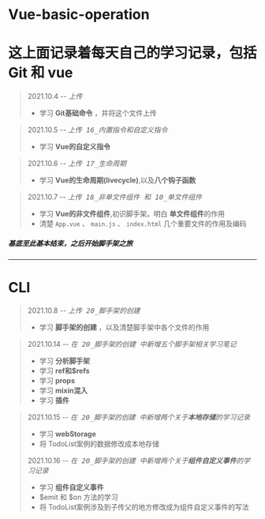 # Vue-basic-operation
# 这上面记录着每天自己的学习记录，包括Git 和 vue

>  2021.10.4 -- <kbd>_上传_</kbd> 
>   + 学习 **Git基础命令** ，并将这个文件上传  
  
> 2021.10.5 -- <kbd>_上传 16_内置指令和自定义指令_
>   + 学习 **Vue的自定义指令**  

> 2021.10.6 -- <kbd>_上传 17_生命周期_ 
> + 学习 **Vue的生命周期(livecycle)**,以及**八个钩子函数**

> 2021.10.7 -- <kbd>_上传 18_非单文件组件 和 10_单文件组件_
> + 学习 **Vue的非文件组件**,初识脚手架。明白 **单文件组件**的作用
> + 清楚 `App.vue` 、 `main.js` 、 `index.html` 几个重要文件的作用及编码
##### 基底至此基本结束，之后开始脚手架之旅
---
# CLI
> 2021.10.8 -- <kbd>_上传 20_脚手架的创建_ 
> + 学习 **脚手架的创建** ，以及清楚脚手架中各个文件的作用

> 2021.10.14 -- <kbd>_在 20_脚手架的创建 中新增五个脚手架相关学习笔记_
> + 学习 **分析脚手架**
> + 学习 **ref和$refs**
> + 学习 **props**
> + 学习 **mixin混入**
> + 学习 **插件**

> 2021.10.15 -- <kbd>_在 20_脚手架的创建 中新增两个关于**本地存储**的学习记录_
> + 学习 **webStorage**
> + 将 TodoList案例的数据修改成本地存储
> 
> 2021.10.16 -- <kbd>_在 20_脚手架的创建 中新增两个关于**组件自定义事件**的学习记录_
> + 学习 **组件自定义事件**
> + $emit 和 $on 方法的学习
> + 将 TodoList案例涉及到子传父的地方修改成为组件自定义事件的写法
